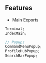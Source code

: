 ## Features

- Main Exports

```ts
Terminal;
IndexMain;

// Popups
CommandMenuPopup;
ProfileHubPopup;
SearchBarPopup;
```
